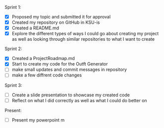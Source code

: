 Sprint 1:
- [x] Proposed my topic and submitted it for approval
- [x] Created my repository on GitHub in KSU-is
- [x] Created a README.md
- [x] Explore the different types of ways I could go about creating my project as well as looking through similar repositories to what I want to create

Sprint 2:
- [x] Created a ProjectRoadmap.md
- [x] Start to create my code for the Outft Generator
- [ ] make small updates and commit messages in repository
- [ ] make a few diffrent code changes

Sprint 3:
- [ ] Create a slide presentation to showcase my created code
- [ ] Reflect on what I did correctly as well as what I could do better on

Present:
- [ ] Present my powerpoint
m
